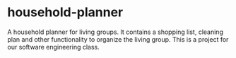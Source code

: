 # household-planner
A household planner for living groups. It contains a shopping list, cleaning plan and other functionality to organize the living group. This is a project for our software engineering class. 
